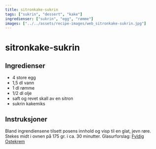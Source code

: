 ```yaml
---
title: sitronkake-sukrin
tags: ["sukrin", "dessert", "kake"]
ingredienser: ["sukrin", "egg", "rømme"]
images: ["../../assets/recipe-images/web_sitronkake-sukrin.jpg"]
---
```


# sitronkake-sukrin

## Ingredienser

- 4 store egg
- 1,5 dl vann
- 1 dl rømme
- 1/2 dl olje
- saft og revet skall av en sitron
- sukrin kakemiks

## Instruksjoner

Bland ingrendiensene tilsett posens innhold og visp til en glat, jevn røre. Stekes midt i ovnen på 175 gr. i ca. 30 minutter. Glasurforslag: [Fyldig Ostekrem](./ostekrem-sukrin)
